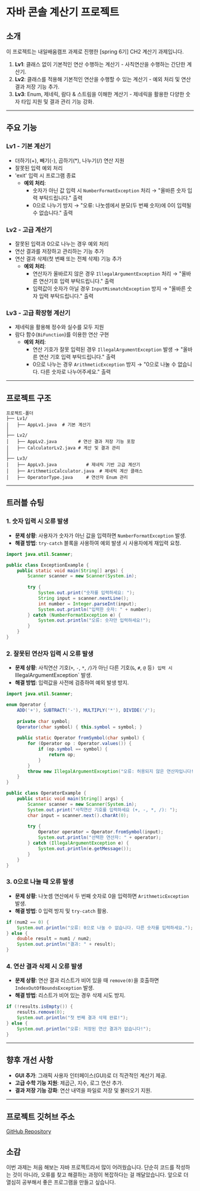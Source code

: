 # 자바 콘솔 계산기 프로젝트

## 소개
이 프로젝트는 내일배움캠프 과제로 진행한 [spring 6기] CH2 계산기 과제입니다.

1. **Lv1**: 클래스 없이 기본적인 연산 수행하는 계산기 - 사칙연산을 수행하는 간단한 계산기.
2. **Lv2**: 클래스를 적용해 기본적인 연산을 수행할 수 있는 계산기 - 예외 처리 및 연산 결과 저장 기능 추가.
3. **Lv3**: Enum, 제네릭, 람다 & 스트림을 이해한 계산기 - 제네릭을 활용한 다양한 숫자 타입 지원 및 결과 관리 기능 강화.

---

## 주요 기능
### Lv1 - 기본 계산기
- 더하기(+), 빼기(-), 곱하기(*), 나누기(/) 연산 지원
- 잘못된 입력 예외 처리
- 'exit' 입력 시 프로그램 종료
  - **예외 처리**:
    - 숫자가 아닌 값 입력 시 `NumberFormatException` 처리 → "올바른 숫자 입력 부탁드립니다." 출력
    - 0으로 나누기 방지 → "오류: 나눗셈에서 분모(두 번째 숫자)에 0이 입력될 수 없습니다." 출력

### Lv2 - 고급 계산기
- 잘못된 입력과 0으로 나누는 경우 예외 처리
- 연산 결과를 저장하고 관리하는 기능 추가
- 연산 결과 삭제(첫 번째 또는 전체 삭제) 기능 추가
  - **예외 처리**:
    - 연산자가 올바르지 않은 경우 `IllegalArgumentException` 처리 → "올바른 연산기호 입력 부탁드립니다." 출력
    - 입력값이 숫자가 아닐 경우 `InputMismatchException` 방지 → "올바른 숫자 입력 부탁드립니다." 출력

### Lv3 - 고급 확장형 계산기
- 제네릭을 활용해 정수와 실수를 모두 지원
- 람다 함수(`BiFunction`)를 이용한 연산 구현
  - **예외 처리**:
    - 연산 기호가 잘못 입력된 경우 `IllegalArgumentException` 발생 → "올바른 연산 기호 입력 부탁드립니다." 출력
    - 0으로 나누는 경우 `ArithmeticException` 방지 → "0으로 나눌 수 없습니다. 다른 숫자로 나누어주세요." 출력

---

## 프로젝트 구조
```
프로젝트-폴더
├── Lv1/
│   ├── AppLv1.java  # 기본 계산기
│
├── Lv2/
│   ├── AppLv2.java        # 연산 결과 저장 기능 포함
│   ├── CalculatorLv2.java # 계산 및 결과 관리
│
├── Lv3/
│   ├── AppLv3.java           # 제네릭 기반 고급 계산기
│   ├── ArithmeticCalculator.java  # 제네릭 계산 클래스
│   ├── OperatorType.java     # 연산자 Enum 관리
```

---

## 트러블 슈팅
### 1. 숫자 입력 시 오류 발생
- **문제 상황**: 사용자가 숫자가 아닌 값을 입력하면 `NumberFormatException` 발생.
- **해결 방법**: `try-catch` 블록을 사용하여 예외 발생 시 사용자에게 재입력 요청.

```java
import java.util.Scanner;

public class ExceptionExample {
    public static void main(String[] args) {
        Scanner scanner = new Scanner(System.in);
        
        try {
            System.out.print("숫자를 입력하세요: ");
            String input = scanner.nextLine();
            int number = Integer.parseInt(input);
            System.out.println("입력한 숫자: " + number);
        } catch (NumberFormatException e) {
            System.out.println("오류: 숫자만 입력하세요!");
        }
    }
}
```

### 2. 잘못된 연산자 입력 시 오류 발생
- **문제 상황**: 사칙연산 기호(`+`, `-`, `*`, `/`)가 아닌 다른 기호(`&`, `#`, `@` 등`) 입력 시 `IllegalArgumentException` 발생.
- **해결 방법**: 입력값을 사전에 검증하여 예외 발생 방지.

```java
import java.util.Scanner;

enum Operator {
    ADD('+'), SUBTRACT('-'), MULTIPLY('*'), DIVIDE('/');
    
    private char symbol;
    Operator(char symbol) { this.symbol = symbol; }
    
    public static Operator fromSymbol(char symbol) {
        for (Operator op : Operator.values()) {
            if (op.symbol == symbol) {
                return op;
            }
        }
        throw new IllegalArgumentException("오류: 허용되지 않은 연산자입니다!");
    }
}

public class OperatorExample {
    public static void main(String[] args) {
        Scanner scanner = new Scanner(System.in);
        System.out.print("사칙연산 기호를 입력하세요 (+, -, *, /): ");
        char input = scanner.next().charAt(0);
        
        try {
            Operator operator = Operator.fromSymbol(input);
            System.out.println("선택한 연산자: " + operator);
        } catch (IllegalArgumentException e) {
            System.out.println(e.getMessage());
        }
    }
}
```

### 3. 0으로 나눌 때 오류 발생
- **문제 상황**: 나눗셈 연산에서 두 번째 숫자로 0을 입력하면 `ArithmeticException` 발생.
- **해결 방법**: 0 입력 방지 및 `try-catch` 활용.

```java
if (num2 == 0) {
    System.out.println("오류: 0으로 나눌 수 없습니다. 다른 숫자를 입력하세요.");
} else {
    double result = num1 / num2;
    System.out.println("결과: " + result);
}
```

### 4. 연산 결과 삭제 시 오류 발생
- **문제 상황**: 연산 결과 리스트가 비어 있을 때 `remove(0)`을 호출하면 `IndexOutOfBoundsException` 발생.
- **해결 방법**: 리스트가 비어 있는 경우 삭제 시도 방지.

```java
if (!results.isEmpty()) {
    results.remove(0);
    System.out.println("첫 번째 결과 삭제 완료!");
} else {
    System.out.println("오류: 저장된 연산 결과가 없습니다!");
}
```

---

## 향후 개선 사항
- **GUI 추가**: 그래픽 사용자 인터페이스(GUI)로 더 직관적인 계산기 제공.
- **고급 수학 기능 지원**: 제곱근, 지수, 로그 연산 추가.
- **결과 저장 기능 강화**: 연산 내역을 파일로 저장 및 불러오기 지원.

---

## 프로젝트 깃허브 주소
[GitHub Repository](https://github.com/cho-yooseok/CalcuMachineHW)

## 소감
이번 과제는 처음 해보는 자바 프로젝트라서 많이 어려웠습니다. 단순히 코드를 작성하는 것이 아니라, 오류를 찾고 해결하는 과정이 복잡하다는 걸 깨달았습니다. 앞으로 더 열심히 공부해서 좋은 프로그램을 만들고 싶습니다.

